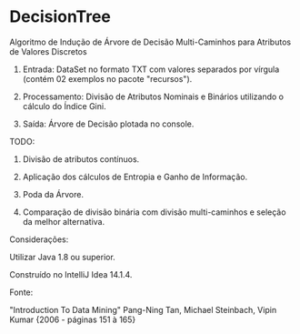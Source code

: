 # DecisionTree
Algoritmo de Indução de Árvore de Decisão Multi-Caminhos para Atributos de Valores Discretos

1. Entrada: DataSet no formato TXT com valores separados por vírgula (contém 02 exemplos no pacote "recursos").

2. Processamento: Divisão de Atributos Nominais e Binários utilizando o cálculo do Índice Gini.

3. Saída: Árvore de Decisão plotada no console.


TODO: 

1. Divisão de atributos contínuos.

2. Aplicação dos cálculos de Entropia e Ganho de Informação.

3. Poda da Árvore.

4. Comparação de divisão binária com divisão multi-caminhos e seleção da melhor alternativa.


Considerações:

Utilizar Java 1.8 ou superior.

Construído no IntelliJ Idea 14.1.4.


Fonte:

"Introduction To Data Mining" Pang-Ning Tan, Michael Steinbach, Vipin Kumar {2006 - páginas 151 à 165}